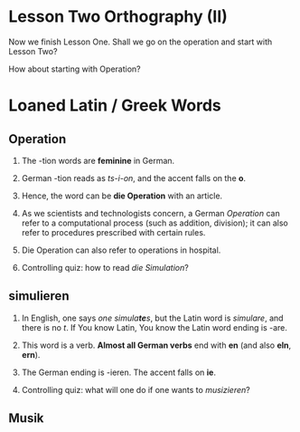 # Lesson Two Orthography (II)

Now we finish Lesson One. Shall we go on the operation and start with Lesson Two? 

How about starting with Operation? 

Loaned Latin / Greek Words
==========================

Operation
---------

1. The -tion words are __feminine__ in German.  

1. German -tion reads as _ts-i-on_, and the accent falls on the __o__. 

1. Hence, the word can be __die Operation__ with an article. 

1. As we scientists and technologists concern, a German _Operation_ can 
   refer to a computational process (such as addition, division); 
   it can also refer to procedures prescribed with certain rules. 

1. Die Operation can also refer to operations in hospital. 

1. Controlling quiz: how to read _die Simulation_? 


simulieren
----------

1. In English, one says _one simula**te**s_, but the Latin word is _simulare_, 
   and there is no _t_. If You know Latin, You know the Latin word ending 
   is -are. 

1. This word is a verb. __Almost all German verbs__ end with __en__ (and 
   also __eln__, __ern__). 

1. The German ending is -ieren. The accent falls on __ie__. 

1. Controlling quiz: what will one do if one wants to _musizieren_? 


Musik
-----
